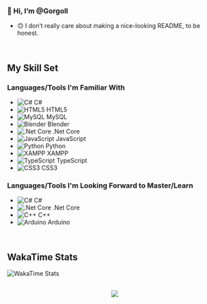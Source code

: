 ### 👋 Hi, I’m @Gorgoll   
- 🙃 I don’t really care about making a nice-looking README, to be honest.  

<br/>  

## My Skill Set  

### Languages/Tools I'm Familiar With
- ![C#](https://profilinator.rishav.dev/skills-assets/csharp-original.svg) C#
- ![HTML5](https://profilinator.rishav.dev/skills-assets/html5-original-wordmark.svg) HTML5
- ![MySQL](https://profilinator.rishav.dev/skills-assets/mysql-original-wordmark.svg) MySQL
- ![Blender](https://profilinator.rishav.dev/skills-assets/blender_community_badge_white.svg) Blender
- ![.Net Core](https://profilinator.rishav.dev/skills-assets/dotnetcore.png) .Net Core
- ![JavaScript](https://profilinator.rishav.dev/skills-assets/javascript-original.svg) JavaScript
- ![Python](https://profilinator.rishav.dev/skills-assets/python-original.svg) Python
- ![XAMPP](https://profilinator.rishav.dev/skills-assets/xampp.png) XAMPP
- ![TypeScript](https://profilinator.rishav.dev/skills-assets/typescript-original.svg) TypeScript
- ![CSS3](https://profilinator.rishav.dev/skills-assets/css3-original-wordmark.svg) CSS3

### Languages/Tools I'm Looking Forward to Master/Learn
- ![C#](https://profilinator.rishav.dev/skills-assets/csharp-original.svg) C#
- ![.Net Core](https://profilinator.rishav.dev/skills-assets/dotnetcore.png) .Net Core
- ![C++](https://profilinator.rishav.dev/skills-assets/cplusplus-original.svg) C++
- ![Arduino](https://profilinator.rishav.dev/skills-assets/arduino.png) Arduino


<br/>  

## WakaTime Stats
![WakaTime Stats](https://wakatime.com/share/@02f2d9d7-60d2-4bb1-ac76-4b5a40e96c60/d642b03e-bfdc-45b3-b9a7-74049707c2f8.svg)

<br/>  

<div align="center">
<img src="https://komarev.com/ghpvc/?username=Gorgoll&&style=flat-square" align="center" />
</div>  

